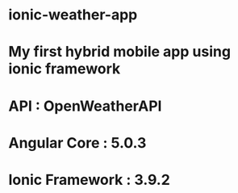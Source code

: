 # ionic-weather-app
# My first hybrid mobile app using ionic framework
# API : OpenWeatherAPI
# Angular Core : 5.0.3
# Ionic Framework : 3.9.2
